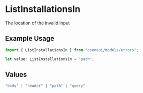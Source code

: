 # ListInstallationsIn

The location of the invalid input

## Example Usage

```typescript
import { ListInstallationsIn } from "openapi/models/errors";

let value: ListInstallationsIn = "path";
```

## Values

```typescript
"body" | "header" | "path" | "query"
```